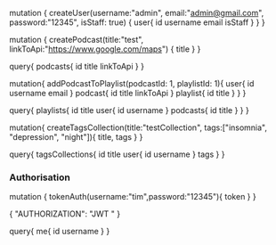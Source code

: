 mutation {
  createUser(username:"admin", email:"admin@gmail.com", password:"12345", isStaff: true) {
    user{
      id
      username
      email
      isStaff
    }
  }
}

mutation {
  createPodcast(title:"test", linkToApi:"https://www.google.com/maps") {
    title
  }
}

query{
  podcasts{
    id
    title
    linkToApi
  }
}

mutation{
  addPodcastToPlaylist(podcastId: 1, playlistId: 1){
    user{
      id
      username
      email
    }
    podcast{
      id
    	title
    	linkToApi
    }
    playlist{
      id
      title
    }
  }
}

query{
  playlists{
    id
    title
    user{
      id
      username
    }
    podcasts{
      id
      title
    }
  }
}

mutation{
  createTagsCollection(title:"testCollection", tags:["insomnia", "depression", "night"]){
    title,
    tags
  }
}

query{
  tagsCollections{
    id
    title
    user{
      id
      username
    }
    tags
  }
}

### Authorisation

mutation { tokenAuth(username:"tim",password:"12345"){ token } }

{
  "AUTHORIZATION": "JWT <token>"
}

query{
  me{
    id
    username
  }
}